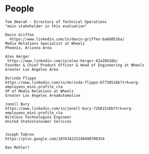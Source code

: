 # People

	Tom Omarah - Directory of Technical Operations
	"main stakeholder in this evaluation"
	
	Devin Griffen 
	  https://www.linkedin.com/in/devin-griffen-ba680516a/
	Media Relations Specialist at Wheelz
	Phoenix, Arizona Area
	
	Alex Herger 
	 https://www.linkedin.com/in/alex-herger-42a38416b/
	Founder & Chief Product Officer & Head of Engineering at Wheelz
	Greater Los Angeles Area
	
	Dorinda Flippo
	https://www.linkedin.com/in/dorinda-flippo-07738516b?trk=org-employees_mini-profile_cta
	VP of Media Relations at Wheelz
	Greater Los Angeles AreaAutomotive
	
	Jonell Bury
	https://www.linkedin.com/in/jonell-bury-72b81516b?trk=org-employees_mini-profile_cta
	Wireless Technologies Engineer
	United StatesConsumer Services
	
	
	Joseph Tabron
	https://plus.google.com/107634225240490700354
	
	Dan Mohler?
